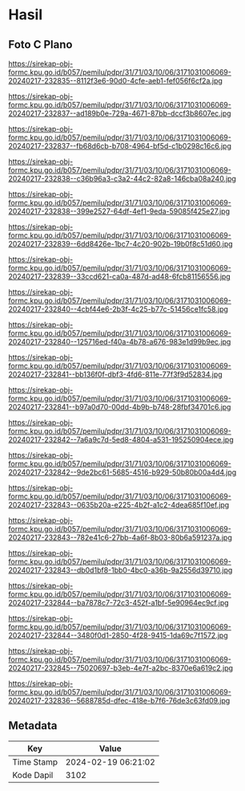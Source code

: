# Hasil

## Foto C Plano

https://sirekap-obj-formc.kpu.go.id/b057/pemilu/pdpr/31/71/03/10/06/3171031006069-20240217-232835--8112f3e6-90d0-4cfe-aeb1-fef056f6cf2a.jpg

https://sirekap-obj-formc.kpu.go.id/b057/pemilu/pdpr/31/71/03/10/06/3171031006069-20240217-232837--ad189b0e-729a-4671-87bb-dccf3b8607ec.jpg

https://sirekap-obj-formc.kpu.go.id/b057/pemilu/pdpr/31/71/03/10/06/3171031006069-20240217-232837--fb68d6cb-b708-4964-bf5d-c1b0298c16c6.jpg

https://sirekap-obj-formc.kpu.go.id/b057/pemilu/pdpr/31/71/03/10/06/3171031006069-20240217-232838--c36b96a3-c3a2-44c2-82a8-146cba08a240.jpg

https://sirekap-obj-formc.kpu.go.id/b057/pemilu/pdpr/31/71/03/10/06/3171031006069-20240217-232838--399e2527-64df-4ef1-9eda-59085f425e27.jpg

https://sirekap-obj-formc.kpu.go.id/b057/pemilu/pdpr/31/71/03/10/06/3171031006069-20240217-232839--6dd8426e-1bc7-4c20-902b-19b0f8c51d60.jpg

https://sirekap-obj-formc.kpu.go.id/b057/pemilu/pdpr/31/71/03/10/06/3171031006069-20240217-232839--33ccd621-ca0a-487d-ad48-6fcb81156556.jpg

https://sirekap-obj-formc.kpu.go.id/b057/pemilu/pdpr/31/71/03/10/06/3171031006069-20240217-232840--4cbf44e6-2b3f-4c25-b77c-51456ce1fc58.jpg

https://sirekap-obj-formc.kpu.go.id/b057/pemilu/pdpr/31/71/03/10/06/3171031006069-20240217-232840--125716ed-f40a-4b78-a676-983e1d99b9ec.jpg

https://sirekap-obj-formc.kpu.go.id/b057/pemilu/pdpr/31/71/03/10/06/3171031006069-20240217-232841--bb136f0f-dbf3-4fd6-811e-77f3f9d52834.jpg

https://sirekap-obj-formc.kpu.go.id/b057/pemilu/pdpr/31/71/03/10/06/3171031006069-20240217-232841--b97a0d70-00dd-4b9b-b748-28fbf34701c6.jpg

https://sirekap-obj-formc.kpu.go.id/b057/pemilu/pdpr/31/71/03/10/06/3171031006069-20240217-232842--7a6a9c7d-5ed8-4804-a531-195250904ece.jpg

https://sirekap-obj-formc.kpu.go.id/b057/pemilu/pdpr/31/71/03/10/06/3171031006069-20240217-232842--9de2bc61-5685-4516-b929-50b80b00a4d4.jpg

https://sirekap-obj-formc.kpu.go.id/b057/pemilu/pdpr/31/71/03/10/06/3171031006069-20240217-232843--0635b20a-e225-4b2f-a1c2-4dea685f10ef.jpg

https://sirekap-obj-formc.kpu.go.id/b057/pemilu/pdpr/31/71/03/10/06/3171031006069-20240217-232843--782e41c6-27bb-4a6f-8b03-80b6a591237a.jpg

https://sirekap-obj-formc.kpu.go.id/b057/pemilu/pdpr/31/71/03/10/06/3171031006069-20240217-232843--db0d1bf8-1bb0-4bc0-a36b-9a2556d39710.jpg

https://sirekap-obj-formc.kpu.go.id/b057/pemilu/pdpr/31/71/03/10/06/3171031006069-20240217-232844--ba7878c7-72c3-452f-a1bf-5e90964ec9cf.jpg

https://sirekap-obj-formc.kpu.go.id/b057/pemilu/pdpr/31/71/03/10/06/3171031006069-20240217-232844--3480f0d1-2850-4f28-9415-1da69c7f1572.jpg

https://sirekap-obj-formc.kpu.go.id/b057/pemilu/pdpr/31/71/03/10/06/3171031006069-20240217-232845--75020697-b3eb-4e7f-a2bc-8370e6a619c2.jpg

https://sirekap-obj-formc.kpu.go.id/b057/pemilu/pdpr/31/71/03/10/06/3171031006069-20240217-232836--5688785d-dfec-418e-b7f6-76de3c63fd09.jpg


## Metadata

| Key        | Value               |
| ---------- | ------------------- |
| Time Stamp | 2024-02-19 06:21:02 |
| Kode Dapil | 3102                |



